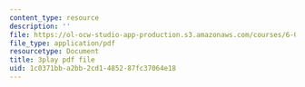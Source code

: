 ```yaml
---
content_type: resource
description: ''
file: https://ol-ocw-studio-app-production.s3.amazonaws.com/courses/6-006-introduction-to-algorithms-fall-2011/1c0371bba2bb2cd1485287fc37064e18_2E7MmKv0Y24.pdf
file_type: application/pdf
resourcetype: Document
title: 3play pdf file
uid: 1c0371bb-a2bb-2cd1-4852-87fc37064e18
---
```

